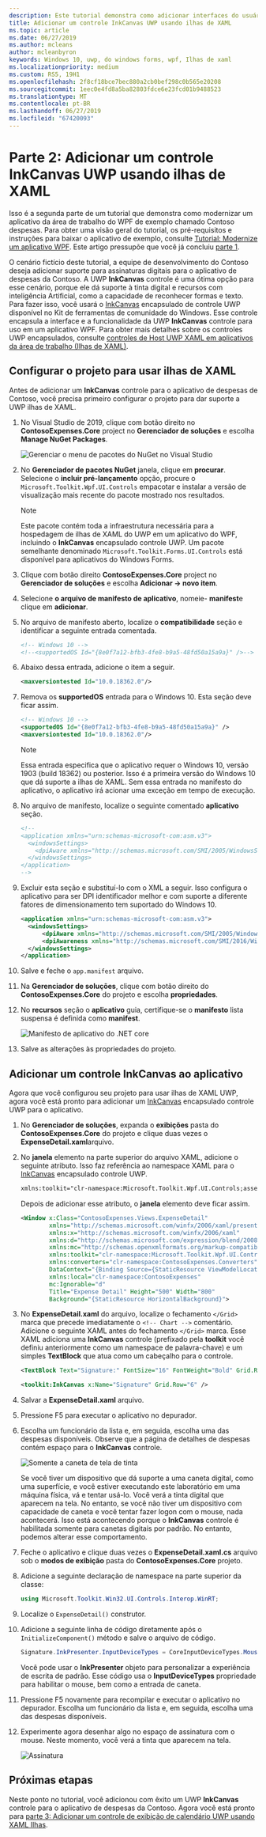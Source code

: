 ```yaml
---
description: Este tutorial demonstra como adicionar interfaces do usuário XAML UWP, criar pacotes MSIX e incorporar outros componentes modernos em seu aplicativo do WPF.
title: Adicionar um controle InkCanvas UWP usando ilhas de XAML
ms.topic: article
ms.date: 06/27/2019
ms.author: mcleans
author: mcleanbyron
keywords: Windows 10, uwp, do windows forms, wpf, Ilhas de xaml
ms.localizationpriority: medium
ms.custom: RS5, 19H1
ms.openlocfilehash: 2f8cf18bce7bec880a2cb0bef298c0b565e20208
ms.sourcegitcommit: 1eec0e4fd8a5ba82803fdce6e23fcd01b9488523
ms.translationtype: MT
ms.contentlocale: pt-BR
ms.lasthandoff: 06/27/2019
ms.locfileid: "67420093"
---
```

# <a name="part-2-add-a-uwp-inkcanvas-control-using-xaml-islands"></a>Parte 2: Adicionar um controle InkCanvas UWP usando ilhas de XAML

Isso é a segunda parte de um tutorial que demonstra como modernizar um aplicativo da área de trabalho do WPF de exemplo chamado Contoso despesas. Para obter uma visão geral do tutorial, os pré-requisitos e instruções para baixar o aplicativo de exemplo, consulte [Tutorial: Modernize um aplicativo WPF](modernize-wpf-tutorial.md). Este artigo pressupõe que você já concluiu [parte 1](modernize-wpf-tutorial-1.md).

O cenário fictício deste tutorial, a equipe de desenvolvimento do Contoso deseja adicionar suporte para assinaturas digitais para o aplicativo de despesas da Contoso. A UWP **InkCanvas** controle é uma ótima opção para esse cenário, porque ele dá suporte à tinta digital e recursos com inteligência Artificial, como a capacidade de reconhecer formas e texto. Para fazer isso, você usará o [InkCanvas](https://docs.microsoft.com/windows/communitytoolkit/controls/wpf-winforms/inkcanvas) encapsulado de controle UWP disponível no Kit de ferramentas de comunidade do Windows. Esse controle encapsula a interface e a funcionalidade da UWP **InkCanvas** controle para uso em um aplicativo WPF. Para obter mais detalhes sobre os controles UWP encapsulados, consulte [controles de Host UWP XAML em aplicativos da área de trabalho (Ilhas de XAML)](xaml-islands.md).

## <a name="configure-the-project-to-use-xaml-islands"></a>Configurar o projeto para usar ilhas de XAML

Antes de adicionar um **InkCanvas** controle para o aplicativo de despesas de Contoso, você precisa primeiro configurar o projeto para dar suporte a UWP ilhas de XAML.

1. No Visual Studio de 2019, clique com botão direito no **ContosoExpenses.Core** project no **Gerenciador de soluções** e escolha **Manage NuGet Packages**.

    ![Gerenciar o menu de pacotes do NuGet no Visual Studio](images/wpf-modernize-tutorial//ManageNuGetPackages.png)

2. No **Gerenciador de pacotes NuGet** janela, clique em **procurar**. Selecione o **incluir pré-lançamento** opção, procure o `Microsoft.Toolkit.Wpf.UI.Controls` empacotar e instalar a versão de visualização mais recente do pacote mostrado nos resultados.

    > [!NOTE]
    > Este pacote contém toda a infraestrutura necessária para a hospedagem de ilhas de XAML do UWP em um aplicativo do WPF, incluindo o **InkCanvas** encapsulado controle UWP. Um pacote semelhante denominado `Microsoft.Toolkit.Forms.UI.Controls` está disponível para aplicativos do Windows Forms.

3. Clique com botão direito **ContosoExpenses.Core** project no **Gerenciador de soluções** e escolha **Adicionar -> novo item**.

4. Selecione **o arquivo de manifesto de aplicativo**, nomeie- **manifest**e clique em **adicionar**.

5. No arquivo de manifesto aberto, localize o **compatibilidade** seção e identificar a seguinte entrada comentada.

    ```xml
    <!-- Windows 10 -->
    <!--<supportedOS Id="{8e0f7a12-bfb3-4fe8-b9a5-48fd50a15a9a}" />-->
    ```

6. Abaixo dessa entrada, adicione o item a seguir.

    ```xml
    <maxversiontested Id="10.0.18362.0"/>
    ```

7. Remova os **supportedOS** entrada para o Windows 10. Esta seção deve ficar assim.

    ```xml
    <!-- Windows 10 -->
    <supportedOS Id="{8e0f7a12-bfb3-4fe8-b9a5-48fd50a15a9a}" />
    <maxversiontested Id="10.0.18362.0"/>
    ```

    > [!NOTE]
    > Essa entrada especifica que o aplicativo requer o Windows 10, versão 1903 (build 18362) ou posterior. Isso é a primeira versão do Windows 10 que dá suporte a ilhas de XAML. Sem essa entrada no manifesto do aplicativo, o aplicativo irá acionar uma exceção em tempo de execução.

8. No arquivo de manifesto, localize o seguinte comentado **aplicativo** seção.

    ```xml
    <!--
    <application xmlns="urn:schemas-microsoft-com:asm.v3">
      <windowsSettings>
        <dpiAware xmlns="http://schemas.microsoft.com/SMI/2005/WindowsSettings">true</dpiAware>
      </windowsSettings>
    </application>
    -->
    ```

9. Excluir esta seção e substituí-lo com o XML a seguir. Isso configura o aplicativo para ser DPI identificador melhor e com suporte a diferente fatores de dimensionamento tem suportado do Windows 10.

    ```xml
    <application xmlns="urn:schemas-microsoft-com:asm.v3">
      <windowsSettings>
          <dpiAware xmlns="http://schemas.microsoft.com/SMI/2005/WindowsSettings">true/PM</dpiAware>
          <dpiAwareness xmlns="http://schemas.microsoft.com/SMI/2016/WindowsSettings">PerMonitorV2, PerMonitor</dpiAwareness>
      </windowsSettings>
    </application>
    ```

10. Salve e feche o `app.manifest` arquivo.

12. Na **Gerenciador de soluções**, clique com botão direito do **ContosoExpenses.Core** do projeto e escolha **propriedades**.

13. No **recursos** seção o **aplicativo** guia, certifique-se o **manifesto** lista suspensa é definida como **manifest**.

    ![Manifesto de aplicativo do .NET core](images/wpf-modernize-tutorial/NetCoreAppManifest.png)

16. Salve as alterações às propriedades do projeto.

## <a name="add-an-inkcanvas-control-to-the-app"></a>Adicionar um controle InkCanvas ao aplicativo

Agora que você configurou seu projeto para usar ilhas de XAML UWP, agora você está pronto para adicionar um [InkCanvas](https://docs.microsoft.com/windows/communitytoolkit/controls/wpf-winforms/inkcanvas) encapsulado controle UWP para o aplicativo.

1. No **Gerenciador de soluções**, expanda o **exibições** pasta do **ContosoExpenses.Core** do projeto e clique duas vezes o **ExpenseDetail.xaml**arquivo.

2. No **janela** elemento na parte superior do arquivo XAML, adicione o seguinte atributo. Isso faz referência ao namespace XAML para o [InkCanvas](https://docs.microsoft.com/windows/communitytoolkit/controls/wpf-winforms/inkcanvas) encapsulado controle UWP.

    ```xml
    xmlns:toolkit="clr-namespace:Microsoft.Toolkit.Wpf.UI.Controls;assembly=Microsoft.Toolkit.Wpf.UI.Controls"
    ```

    Depois de adicionar esse atributo, o **janela** elemento deve ficar assim.

    ```xml
    <Window x:Class="ContosoExpenses.Views.ExpenseDetail"
            xmlns="http://schemas.microsoft.com/winfx/2006/xaml/presentation"
            xmlns:x="http://schemas.microsoft.com/winfx/2006/xaml"
            xmlns:d="http://schemas.microsoft.com/expression/blend/2008"
            xmlns:mc="http://schemas.openxmlformats.org/markup-compatibility/2006"
            xmlns:toolkit="clr-namespace:Microsoft.Toolkit.Wpf.UI.Controls;assembly=Microsoft.Toolkit.Wpf.UI.Controls"
            xmlns:converters="clr-namespace:ContosoExpenses.Converters"
            DataContext="{Binding Source={StaticResource ViewModelLocator}, Path=ExpensesDetailViewModel}"
            xmlns:local="clr-namespace:ContosoExpenses"
            mc:Ignorable="d"
            Title="Expense Detail" Height="500" Width="800"
            Background="{StaticResource HorizontalBackground}">
    ```

4. No **ExpenseDetail.xaml** do arquivo, localize o fechamento `</Grid>` marca que precede imediatamente o `<!-- Chart -->` comentário. Adicione o seguinte XAML antes do fechamento `</Grid>` marca. Esse XAML adiciona uma **InkCanvas** controle (prefixado pela **toolkit** você definiu anteriormente como um namespace de palavra-chave) e um simples **TextBlock** que atua como um cabeçalho para o controle.

    ```xml
    <TextBlock Text="Signature:" FontSize="16" FontWeight="Bold" Grid.Row="5" />

    <toolkit:InkCanvas x:Name="Signature" Grid.Row="6" />
    ```

5. Salvar a **ExpenseDetail.xaml** arquivo.

6. Pressione F5 para executar o aplicativo no depurador.

7. Escolha um funcionário da lista e, em seguida, escolha uma das despesas disponíveis. Observe que a página de detalhes de despesas contém espaço para o **InkCanvas** controle.

    ![Somente a caneta de tela de tinta](images/wpf-modernize-tutorial/InkCanvasPenOnly.png)

    Se você tiver um dispositivo que dá suporte a uma caneta digital, como uma superfície, e você estiver executando este laboratório em uma máquina física, vá e tentar usá-lo. Você verá a tinta digital que aparecem na tela. No entanto, se você não tiver um dispositivo com capacidade de caneta e você tentar fazer logon com o mouse, nada acontecerá. Isso está acontecendo porque o **InkCanvas** controle é habilitada somente para canetas digitais por padrão. No entanto, podemos alterar esse comportamento.

8. Feche o aplicativo e clique duas vezes o **ExpenseDetail.xaml.cs** arquivo sob o **modos de exibição** pasta do **ContosoExpenses.Core** projeto.

9. Adicione a seguinte declaração de namespace na parte superior da classe:

    ```csharp
    using Microsoft.Toolkit.Win32.UI.Controls.Interop.WinRT;
    ```

10. Localize o `ExpenseDetail()` construtor.

11. Adicione a seguinte linha de código diretamente após o `InitializeComponent()` método e salve o arquivo de código.

    ```csharp
    Signature.InkPresenter.InputDeviceTypes = CoreInputDeviceTypes.Mouse | CoreInputDeviceTypes.Pen;
    ```

    Você pode usar o **InkPresenter** objeto para personalizar a experiência de escrita de padrão. Esse código usa o **InputDeviceTypes** propriedade para habilitar o mouse, bem como a entrada de caneta.

12. Pressione F5 novamente para recompilar e executar o aplicativo no depurador. Escolha um funcionário da lista e, em seguida, escolha uma das despesas disponíveis.

13. Experimente agora desenhar algo no espaço de assinatura com o mouse. Neste momento, você verá a tinta que aparecem na tela.

    ![Assinatura](images/wpf-modernize-tutorial/Signature.png)

## <a name="next-steps"></a>Próximas etapas

Neste ponto no tutorial, você adicionou com êxito um UWP **InkCanvas** controle para o aplicativo de despesas da Contoso. Agora você está pronto para [parte 3: Adicionar um controle de exibição de calendário UWP usando XAML Ilhas](modernize-wpf-tutorial-3.md).
